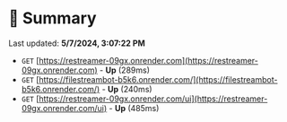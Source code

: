 # 📖 Summary
Last updated: **5/7/2024, 3:07:22 PM**

- `GET` [https://restreamer-09gx.onrender.com](https://restreamer-09gx.onrender.com) - **Up** (289ms)
- `GET` [https://filestreambot-b5k6.onrender.com/](https://filestreambot-b5k6.onrender.com/) - **Up** (240ms)
- `GET` [https://restreamer-09gx.onrender.com/ui](https://restreamer-09gx.onrender.com/ui) - **Up** (485ms)
